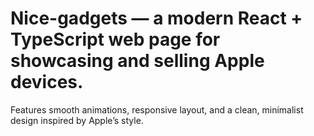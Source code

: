 # Nice-gadgets — a modern React + TypeScript web page for showcasing and selling Apple devices.

 Features smooth animations, responsive layout, and a clean, minimalist design inspired by Apple’s style.
